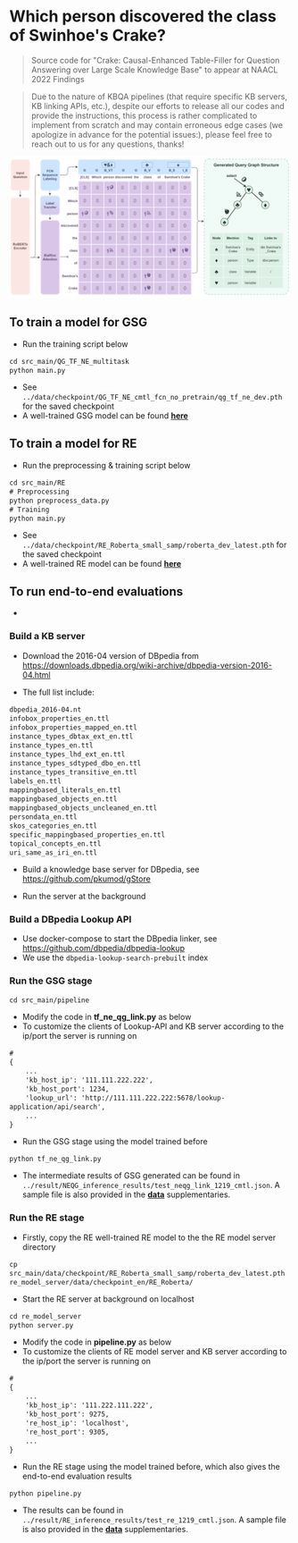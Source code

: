 # Which person discovered the class of Swinhoe's Crake?

> Source code for "Crake: Causal-Enhanced Table-Filler for Question Answering over Large Scale Knowledge Base" to appear at NAACL 2022 Findings

> Due to the nature of KBQA pipelines (that require specific KB servers, KB linking APIs, etc.), despite our efforts to release all our codes and provide the instructions, this process is rather complicated to implement from scratch and may contain erroneous edge cases (we apologize in advance for the potential issues:), please feel free to reach out to us for any questions, thanks!

![alt text](src_main/pics/graph_structure_generation_4k_cut.png)

## To train a model for GSG

* Run the training script below
```
cd src_main/QG_TF_NE_multitask
python main.py
```
* See `../data/checkpoint/QG_TF_NE_cmtl_fcn_no_pretrain/qg_tf_ne_dev.pth` for the saved checkpoint
* A well-trained GSG model can be found **[here](https://disk.pku.edu.cn:443/link/080CE9D887E3E6F05FAFCFFD36E85C6C)**

## To train a model for RE

* Run the preprocessing & training script below
```
cd src_main/RE
# Preprocessing
python preprocess_data.py
# Training
python main.py
```
* See `../data/checkpoint/RE_Roberta_small_samp/roberta_dev_latest.pth` for the saved checkpoint
* A well-trained RE model can be found **[here](https://disk.pku.edu.cn:443/link/0896756C2C74978680B08912957552BE)**

## To run end-to-end evaluations
* 

### Build a KB server

* Download the 2016-04 version of DBpedia from https://downloads.dbpedia.org/wiki-archive/dbpedia-version-2016-04.html

* The full list include:
```
dbpedia_2016-04.nt
infobox_properties_en.ttl
infobox_properties_mapped_en.ttl
instance_types_dbtax_ext_en.ttl
instance_types_en.ttl
instance_types_lhd_ext_en.ttl
instance_types_sdtyped_dbo_en.ttl
instance_types_transitive_en.ttl
labels_en.ttl
mappingbased_literals_en.ttl
mappingbased_objects_en.ttl
mappingbased_objects_uncleaned_en.ttl
persondata_en.ttl
skos_categories_en.ttl
specific_mappingbased_properties_en.ttl
topical_concepts_en.ttl
uri_same_as_iri_en.ttl
```

* Build a knowledge base server for DBpedia, see https://github.com/pkumod/gStore

* Run the server at the background

### Build a DBpedia Lookup API

* Use docker-compose to start the DBpedia linker, see https://github.com/dbpedia/dbpedia-lookup
* We use the `dbpedia-lookup-search-prebuilt` index

### Run the GSG stage

```
cd src_main/pipeline
```
* Modify the code in **tf_ne_qg_link.py** as below
* To customize the clients of Lookup-API and KB server according to the ip/port the server is running on
```
# 
{
    ...
    'kb_host_ip': '111.111.222.222',
    'kb_host_port': 1234,
    'lookup_url': 'http://111.111.222.222:5678/lookup-application/api/search',
    ...
}
```

* Run the GSG stage using the model trained before

```
python tf_ne_qg_link.py
```

* The intermediate results of GSG generated can be found in `../result/NEQG_inference_results/test_neqg_link_1219_cmtl.json`. A sample file is also provided in the **[data](https://disk.pku.edu.cn:443/link/DBDCD2A63ABDF4173FC873119A754F74)** supplementaries.


### Run the RE stage
* Firstly, copy the RE well-trained RE model to the the RE model server directory
```
cp src_main/data/checkpoint/RE_Roberta_small_samp/roberta_dev_latest.pth re_model_server/data/checkpoint_en/RE_Roberta/
```
* Start the RE server at background on localhost
```
cd re_model_server
python server.py
```

* Modify the code in **pipeline.py** as below
* To customize the clients of RE model server and KB server according to the ip/port the server is running on
```
# 
{
    ...
    'kb_host_ip': '111.222.111.222',
    'kb_host_port': 9275,
    're_host_ip': 'localhost',
    're_host_port': 9305,
    ...
}
```

* Run the RE stage using the model trained before, which also gives the end-to-end evaluation results

```
python pipeline.py
```

* The results can be found in `../result/RE_inference_results/test_re_1219_cmtl.json`. A sample file is also provided in the **[data](https://disk.pku.edu.cn:443/link/C9D1012A955B40BC466F498BBFC16A0E)** supplementaries.
